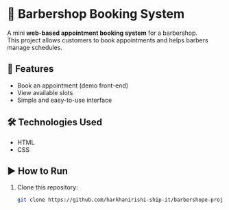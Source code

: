 # 💈 Barbershop Booking System

A mini **web-based appointment booking system** for a barbershop.  
This project allows customers to book appointments and helps barbers manage schedules.

## 🚀 Features
- Book an appointment (demo front-end)
- View available slots
- Simple and easy-to-use interface

## 🛠️ Technologies Used
- HTML  
- CSS  

## ▶️ How to Run
1. Clone this repository:
   ```bash
   git clone https://github.com/harkhanirishi-ship-it/barbershope-project.git

